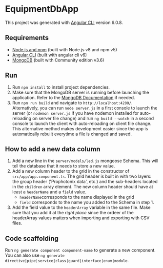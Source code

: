 # EquipmentDbApp

This project was generated with [Angular CLI](https://github.com/angular/angular-cli) version 6.0.8.

## Requirements

- [Node.js and npm](https://nodejs.org/en/) (built with Node.js v8 and npm v5)
- [Angular CLI](https://angular.io/) (built with angular cli v6)
- [MongoDB](https://www.mongodb.com/download-center) (built with Community edition v3.6)

## Run

1. Run `npm install` to install project dependencies.
2. Make sure that the MongoDB server is running before launching the application. Refer to the [MongoDB Documentation](https://docs.mongodb.com/) if needed.
3. Run `npm run build` and navigate to `http://localhost:4200/`. Alternatively, you can run `node server.js` in a first console to launch the server (or `nodemon server.js` if you have nodemon installed for auto-reloading on server file change) and run `ng build --watch` in a second console to launch the client with auto-reloading on client file change. This alternative method makes development easier since the app is automatically rebuilt everytime a file is changed and saved.

## How to add a new data column

1. Add a new line in the `server/models/led.js` mongoose Schema. This will tell the database that it needs to store a new value.
2. Add a new column header to the grid in the constructor of `src/app/app.component.ts`. The grid header is built in with two layers: the group header ('Prophotonix data', etc.) and the sub-headers located in the `children` array element. The new column header should have at least a `headerName` and a `field` value.
    * `headerName`corresponds to the name displayed in the grid
    * `field` corresponds to the name you added to the Schema in step 1.
3. Add the field value to the `headerArray` variable in the same file. Make sure that you add it at the *right place* since the ordeer of the headerArray values matters when importing and exporting with CSV files. 

## Code scaffolding

Run `ng generate component component-name` to generate a new component. You can also use `ng generate directive|pipe|service|class|guard|interface|enum|module`.
